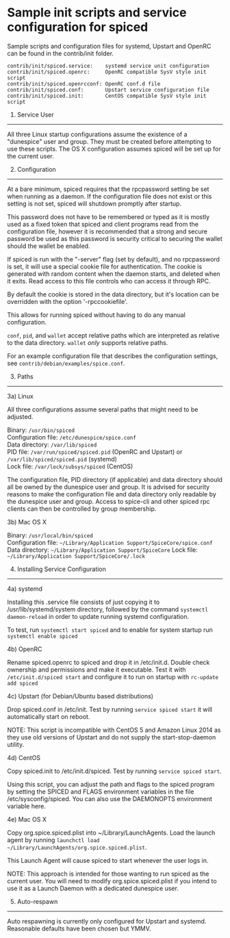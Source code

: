 Sample init scripts and service configuration for spiced
==========================================================

Sample scripts and configuration files for systemd, Upstart and OpenRC
can be found in the contrib/init folder.

    contrib/init/spiced.service:    systemd service unit configuration
    contrib/init/spiced.openrc:     OpenRC compatible SysV style init script
    contrib/init/spiced.openrcconf: OpenRC conf.d file
    contrib/init/spiced.conf:       Upstart service configuration file
    contrib/init/spiced.init:       CentOS compatible SysV style init script

1. Service User
---------------------------------

All three Linux startup configurations assume the existence of a "dunespice" user
and group.  They must be created before attempting to use these scripts.
The OS X configuration assumes spiced will be set up for the current user.

2. Configuration
---------------------------------

At a bare minimum, spiced requires that the rpcpassword setting be set
when running as a daemon.  If the configuration file does not exist or this
setting is not set, spiced will shutdown promptly after startup.

This password does not have to be remembered or typed as it is mostly used
as a fixed token that spiced and client programs read from the configuration
file, however it is recommended that a strong and secure password be used
as this password is security critical to securing the wallet should the
wallet be enabled.

If spiced is run with the "-server" flag (set by default), and no rpcpassword is set,
it will use a special cookie file for authentication. The cookie is generated with random
content when the daemon starts, and deleted when it exits. Read access to this file
controls who can access it through RPC.

By default the cookie is stored in the data directory, but it's location can be overridden
with the option '-rpccookiefile'.

This allows for running spiced without having to do any manual configuration.

`conf`, `pid`, and `wallet` accept relative paths which are interpreted as
relative to the data directory. `wallet` *only* supports relative paths.

For an example configuration file that describes the configuration settings,
see `contrib/debian/examples/spice.conf`.

3. Paths
---------------------------------

3a) Linux

All three configurations assume several paths that might need to be adjusted.

Binary:              `/usr/bin/spiced`  
Configuration file:  `/etc/dunespice/spice.conf`  
Data directory:      `/var/lib/spiced`  
PID file:            `/var/run/spiced/spiced.pid` (OpenRC and Upstart) or `/var/lib/spiced/spiced.pid` (systemd)  
Lock file:           `/var/lock/subsys/spiced` (CentOS)  

The configuration file, PID directory (if applicable) and data directory
should all be owned by the dunespice user and group.  It is advised for security
reasons to make the configuration file and data directory only readable by the
dunespice user and group.  Access to spice-cli and other spiced rpc clients
can then be controlled by group membership.

3b) Mac OS X

Binary:              `/usr/local/bin/spiced`  
Configuration file:  `~/Library/Application Support/SpiceCore/spice.conf`  
Data directory:      `~/Library/Application Support/SpiceCore`
Lock file:           `~/Library/Application Support/SpiceCore/.lock`

4. Installing Service Configuration
-----------------------------------

4a) systemd

Installing this .service file consists of just copying it to
/usr/lib/systemd/system directory, followed by the command
`systemctl daemon-reload` in order to update running systemd configuration.

To test, run `systemctl start spiced` and to enable for system startup run
`systemctl enable spiced`

4b) OpenRC

Rename spiced.openrc to spiced and drop it in /etc/init.d.  Double
check ownership and permissions and make it executable.  Test it with
`/etc/init.d/spiced start` and configure it to run on startup with
`rc-update add spiced`

4c) Upstart (for Debian/Ubuntu based distributions)

Drop spiced.conf in /etc/init.  Test by running `service spiced start`
it will automatically start on reboot.

NOTE: This script is incompatible with CentOS 5 and Amazon Linux 2014 as they
use old versions of Upstart and do not supply the start-stop-daemon utility.

4d) CentOS

Copy spiced.init to /etc/init.d/spiced. Test by running `service spiced start`.

Using this script, you can adjust the path and flags to the spiced program by
setting the SPICED and FLAGS environment variables in the file
/etc/sysconfig/spiced. You can also use the DAEMONOPTS environment variable here.

4e) Mac OS X

Copy org.spice.spiced.plist into ~/Library/LaunchAgents. Load the launch agent by
running `launchctl load ~/Library/LaunchAgents/org.spice.spiced.plist`.

This Launch Agent will cause spiced to start whenever the user logs in.

NOTE: This approach is intended for those wanting to run spiced as the current user.
You will need to modify org.spice.spiced.plist if you intend to use it as a
Launch Daemon with a dedicated dunespice user.

5. Auto-respawn
-----------------------------------

Auto respawning is currently only configured for Upstart and systemd.
Reasonable defaults have been chosen but YMMV.
